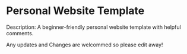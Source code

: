 # Personal Website Template

Description: A beginner-friendly personal website template with helpful comments.

Any updates and Changes are welcommed so please edit away!
